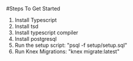 #Steps To Get Started
1. Install Typescript
2. Install tsd
3. Install typescript compiler
4. Install postgresql
5. Run the setup script: "psql -f setup/setup.sql"
6. Run Knex Migrations: "knex migrate:latest"
